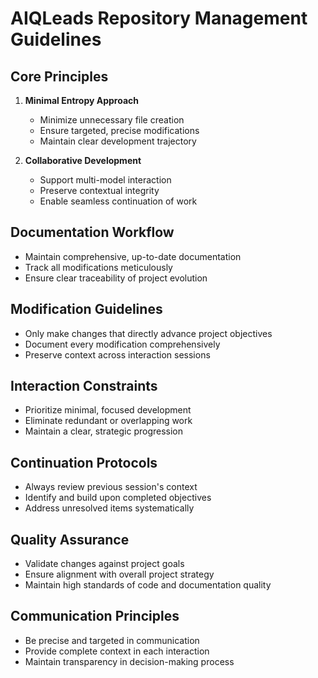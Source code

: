 # AIQLeads Repository Management Guidelines

## Core Principles
1. **Minimal Entropy Approach**
   - Minimize unnecessary file creation
   - Ensure targeted, precise modifications
   - Maintain clear development trajectory

2. **Collaborative Development**
   - Support multi-model interaction
   - Preserve contextual integrity
   - Enable seamless continuation of work

## Documentation Workflow
- Maintain comprehensive, up-to-date documentation
- Track all modifications meticulously
- Ensure clear traceability of project evolution

## Modification Guidelines
- Only make changes that directly advance project objectives
- Document every modification comprehensively
- Preserve context across interaction sessions

## Interaction Constraints
- Prioritize minimal, focused development
- Eliminate redundant or overlapping work
- Maintain a clear, strategic progression

## Continuation Protocols
- Always review previous session's context
- Identify and build upon completed objectives
- Address unresolved items systematically

## Quality Assurance
- Validate changes against project goals
- Ensure alignment with overall project strategy
- Maintain high standards of code and documentation quality

## Communication Principles
- Be precise and targeted in communication
- Provide complete context in each interaction
- Maintain transparency in decision-making process